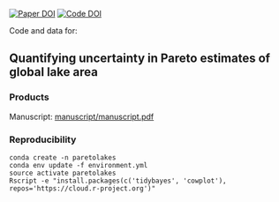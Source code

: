 [![Paper DOI](https://img.shields.io/badge/Paper-DOI-blue.svg)](https://doi.org) [![Code DOI](https://img.shields.io/badge/Code-DOI-blue.svg)](https://doi.org/)

Code and data for:

## Quantifying uncertainty in Pareto estimates of global lake area

### Products

Manuscript: [manuscript/manuscript.pdf](manuscript/manuscript.pdf)

<!--- [Notes Scratch-pad](https://docs.google.com/document/d/1ks71d9FZYyjgkdFlzzFcGP2AVxJ-hFSeCDLOytpufoc/edit?usp=sharing) --->

### Reproducibility

```shell
conda create -n paretolakes
conda env update -f environment.yml
source activate paretolakes
Rscript -e "install.packages(c('tidybayes', 'cowplot'), repos='https://cloud.r-project.org')"
```
